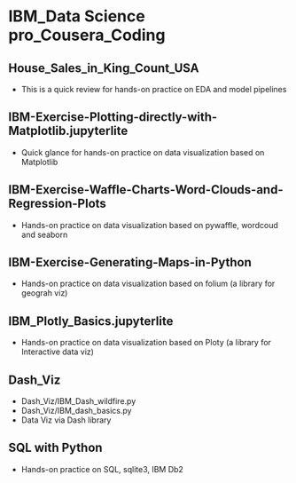 # IBM_Data Science pro_Cousera_Coding
## House_Sales_in_King_Count_USA
- This is a quick review for hands-on practice on EDA and model pipelines
## IBM-Exercise-Plotting-directly-with-Matplotlib.jupyterlite
- Quick glance for hands-on practice on data visualization based on Matplotlib
## IBM-Exercise-Waffle-Charts-Word-Clouds-and-Regression-Plots
- Hands-on practice on data visualization based on pywaffle, wordcoud and seaborn
## IBM-Exercise-Generating-Maps-in-Python
- Hands-on practice on data visualization based on folium (a library for geograh viz)
## IBM_Plotly_Basics.jupyterlite
- Hands-on practice on data visualization based on Ploty (a library for Interactive data viz)
## Dash_Viz
- Dash_Viz/IBM_Dash_wildfire.py
- Dash_Viz/IBM_dash_basics.py
- Data Viz via Dash library
## SQL with Python
- Hands-on practice on SQL, sqlite3, IBM Db2

